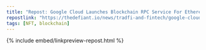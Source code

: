 ```yaml
---
title: "Repost: Google Cloud Launches Blockchain RPC Service For Ethereum - "The Defiant""
repostlink: "https://thedefiant.io/news/tradfi-and-fintech/google-cloud-launches-blockchain-rpc-service-for-ethereum"
tags: [NFT, blockchain]
---
```


{% include embed/linkpreview-repost.html %}
